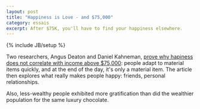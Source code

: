 ```yaml
---
layout: post
title: "Happiness is Love - and $75,000"
category: essais
excerpt: After $75K, you'll have to find your happiness elsewhere.  
---
```

{% include JB/setup %}


Two researchers, Angus Deaton and Daniel Kahneman, [prove why hapiness does not correlate with income above $75,000](http://businessjournal.gallup.com/content/150671/Happiness-Is-Love-and-75K.aspx): people adapt to material items quickly, and at the end of the day, it's only a material item. The article then explores what really makes people happy: friends, personal relationships.  

Also, less-wealthy people exhibited more gratification than did the wealthier population for the same luxury chocolate.  

<a href="https://plus.google.com/+VincentBarr0?rel=author"></a>